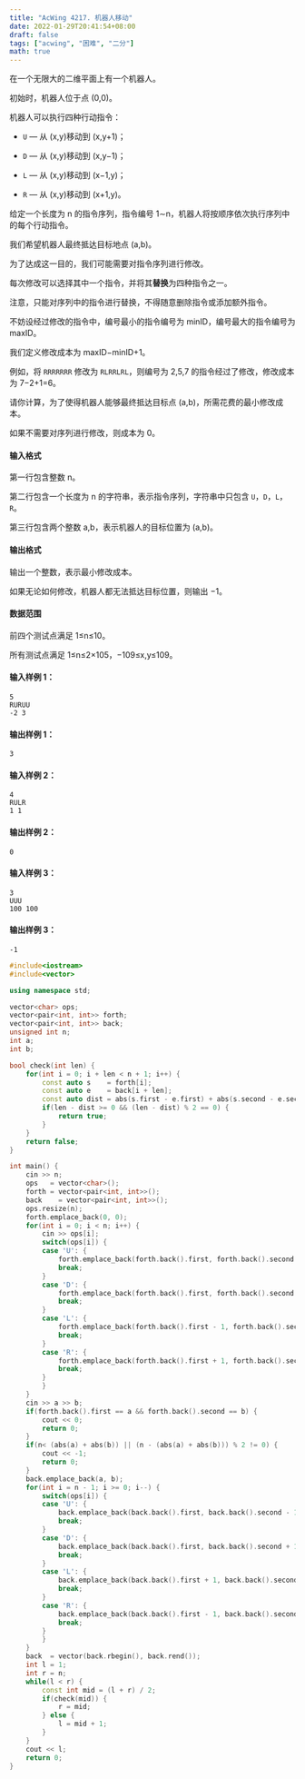```yaml
---
title: "AcWing 4217. 机器人移动"
date: 2022-01-29T20:41:54+08:00
draft: false
tags: ["acwing", "困难", "二分"]
math: true
---
```


在一个无限大的二维平面上有一个机器人。

初始时，机器人位于点 (0,0)。

机器人可以执行四种行动指令：

- `U` — 从 (x,y)移动到 (x,y+1)；

- `D` — 从 (x,y)移动到 (x,y−1)；

- `L` — 从 (x,y)移动到 (x−1,y)；

- `R` — 从 (x,y)移动到 (x+1,y)。

给定一个长度为 n 的指令序列，指令编号 1∼n，机器人将按顺序依次执行序列中的每个行动指令。

我们希望机器人最终抵达目标地点 (a,b)。

为了达成这一目的，我们可能需要对指令序列进行修改。

每次修改可以选择其中一个指令，并将其**替换**为四种指令之一。

注意，只能对序列中的指令进行替换，不得随意删除指令或添加额外指令。

不妨设经过修改的指令中，编号最小的指令编号为 minID，编号最大的指令编号为 maxID。

我们定义修改成本为 maxID−minID+1。

例如，将 `RRRRRRR` 修改为 `RLRRLRL`，则编号为 2,5,7 的指令经过了修改，修改成本为 7−2+1=6。

请你计算，为了使得机器人能够最终抵达目标点 (a,b)，所需花费的最小修改成本。

如果不需要对序列进行修改，则成本为 0。

<!--more-->

#### 输入格式

第一行包含整数 n。

第二行包含一个长度为 n 的字符串，表示指令序列，字符串中只包含 `U`，`D`，`L`，`R`。

第三行包含两个整数 a,b，表示机器人的目标位置为 (a,b)。

#### 输出格式

输出一个整数，表示最小修改成本。

如果无论如何修改，机器人都无法抵达目标位置，则输出 −1。

#### 数据范围

前四个测试点满足 1≤n≤10。

所有测试点满足 1≤n≤2×105，−109≤x,y≤109。

#### 输入样例 1：

```
5
RURUU
-2 3
```

#### 输出样例 1：

```
3
```

#### 输入样例 2：

```
4
RULR
1 1
```

#### 输出样例 2：

```
0
```

#### 输入样例 3：

```
3
UUU
100 100
```

#### 输出样例 3：

```
-1
```

```cpp
#include<iostream>
#include<vector>

using namespace std;

vector<char> ops;
vector<pair<int, int>> forth;
vector<pair<int, int>> back;
unsigned int n;
int a;
int b;

bool check(int len) {
    for(int i = 0; i + len < n + 1; i++) {
        const auto s    = forth[i];
        const auto e    = back[i + len];
        const auto dist = abs(s.first - e.first) + abs(s.second - e.second);
        if(len - dist >= 0 && (len - dist) % 2 == 0) {
            return true;
        }
    }
    return false;
}

int main() {
    cin >> n;
    ops   = vector<char>();
    forth = vector<pair<int, int>>();
    back    = vector<pair<int, int>>();
    ops.resize(n);
    forth.emplace_back(0, 0);
    for(int i = 0; i < n; i++) {
        cin >> ops[i];
        switch(ops[i]) {
        case 'U': {
            forth.emplace_back(forth.back().first, forth.back().second + 1);
            break;
        }
        case 'D': {
            forth.emplace_back(forth.back().first, forth.back().second - 1);
            break;
        }
        case 'L': {
            forth.emplace_back(forth.back().first - 1, forth.back().second);
            break;
        }
        case 'R': {
            forth.emplace_back(forth.back().first + 1, forth.back().second);
            break;
        }
        }
    }
    cin >> a >> b;
    if(forth.back().first == a && forth.back().second == b) {
        cout << 0;
        return 0;
    }
    if(n< (abs(a) + abs(b)) || (n - (abs(a) + abs(b))) % 2 != 0) {
        cout << -1;
        return 0;
    }
    back.emplace_back(a, b);
    for(int i = n - 1; i >= 0; i--) {
        switch(ops[i]) {
        case 'U': {
            back.emplace_back(back.back().first, back.back().second - 1);
            break;
        }
        case 'D': {
            back.emplace_back(back.back().first, back.back().second + 1);
            break;
        }
        case 'L': {
            back.emplace_back(back.back().first + 1, back.back().second);
            break;
        }
        case 'R': {
            back.emplace_back(back.back().first - 1, back.back().second);
            break;
        }
        }
    }
    back  = vector(back.rbegin(), back.rend());
    int l = 1;
    int r = n;
    while(l < r) {
        const int mid = (l + r) / 2;
        if(check(mid)) {
            r = mid;
        } else {
            l = mid + 1;
        }
    }
    cout << l;
    return 0;
}
```
